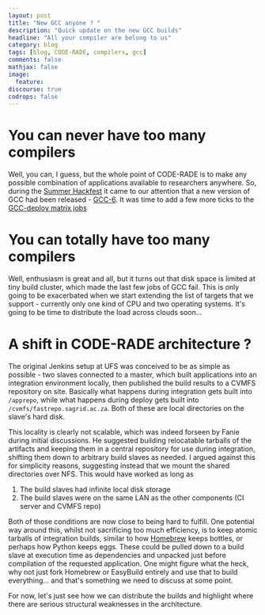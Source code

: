 ```yaml
---
layout: post
title: "New GCC anyone ? "
description: "Quick update on the new GCC builds"
headline: "All your compiler are belong to us"
category: blog
tags: [blog, CODE-RADE, compilers, gcc]
comments: false
mathjax: false
image:
  feature:
discourse: true
codrops: false
---
```


# You can never have too many compilers

Well, you can, I guess, but the whole point of CODE-RADE is to make any possible combination of applications available to researchers anywhere. So, during the [Summer Hackfest](http://www.sci-gaia.eu/summer-hackfest/) it came to our attention that a new version of GCC had been released - [GCC-6](https://gcc.gnu.org/gcc-6/). It was time to add a few more ticks to the [GCC-deploy matrix jobs](http://ci.sagrid.ac.za/job/gcc-deploy)


# You can totally have too many compilers

Well, enthusiasm is great and all, but it turns out that disk space is limited at tiny build cluster, which made the last few jobs of GCC fail. This is only going to be exacerbated when we start extending the list of targets that we support - currently only one kind of CPU and two operating systems. It's going to be time to distribute the load across clouds soon...

# A shift in CODE-RADE architecture ?

The original Jenkins setup at UFS was conceived to be as simple as possible - two slaves connected to a master, which built applications into an integration environment locally, then published the build results to a CVMFS repository on site. Basically what happens during integration gets built into `/apprepo`, while what happens during deploy gets built into `/cvmfs/fastrepo.sagrid.ac.za`. Both of these are local directories on the slave's hard disk.

This locality is clearly not scalable, which was indeed forseen by Fanie during initial discussions. He suggested building relocatable tarballs of the artifacts and keeping them in a central repository for use during integration, shifting them down to arbitrary build slaves as needed. I argued against this for simplicity reasons, suggesting instead that we mount the shared directories over NFS. This would have worked as long as

  1. The build slaves had infinite local disk storage
  2. The build slaves were on the same LAN as the other components (CI server and CVMFS repo)

Both of those conditions are now close to being hard to fulfill. One potential way around this, whilst not sacrificing too much efficiency, is to keep atomic tarballs of integration builds, similar to how [Homebrew](https://github.com/Homebrew/homebrew-science) keeps bottles, or perhaps how Python keeps eggs. These could be pulled down to a build slave at execution time as dependencies and unpacked just before compilation of the requested application. One might figure what the heck, why not just fork Homebrew or EasyBuild entirely and use that to build everything... and that's something we need to discuss at some point.

For now, let's just see how we can distribute the builds and highlight where there are serious structural weaknesses in the architecture.
